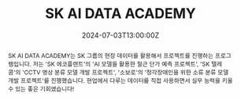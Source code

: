 ---
title: SK AI DATA ACADEMY

host: SK
host_url: https://connect.mysuni.com/suni-main/auth/login?contentUrl=/suni-community/community/COMMUNITY-1g/home?cineroomId=ne2-m7-c20&contentUrl=

summary: SK 그룹의 현장 데이터와 현업 프로젝트를 다루었습니다. 

abstract: SK AI DATA ACADEMY는 SK 그룹의 현장 데이터를 활용해서 프로젝트를 진행하는 프로그램입니다. 저는 'SK 에코플랜트'의 'AI 모델을 활용한 철근 단가 예측 프로젝트', 'SK 텔레콤'의 'CCTV 영상 분류 모델 개발 프로젝트', '소보로'의 '청각장애인을 위한 소류 분류 모델 개발 프로젝트'를 진행했습니다. 현업에서 다루는 데이터를 직접 사용하면서 실무 능력을 키울 수 있는 좋은 기회였습니다!

# Talk start and end times.
#   End time can optionally be hidden by prefixing the line with `#`.
date: '2024-07-03T13:00:00Z'
date_end: '2024-08-14T15:00:00Z'
all_day: false

# Schedule page publish date (NOT talk date).
publishDate: '2024-08-15T00:00:00Z'

authors:
  - admin

tags: []

# Is this a featured talk? (true/false)
featured: false

image:
  caption: 'Image credit: [**Unsplash**](https://unsplash.com/photos/bzdhc5b3Bxs)'
  focal_point: Right

#links:
#  - icon: twitter
#    icon_pack: fab
#    name: Follow
#    url: https://twitter.com/georgecushen
url_code: 'https://github.com/HaimLee-4869'


# Markdown Slides (optional).
#   Associate this talk with Markdown slides.
#   Simply enter your slide deck's filename without extension.
#   E.g. `slides = "example-slides"` references `content/slides/example-slides.md`.
#   Otherwise, set `slides = ""`.
slides: ""

# Projects (optional).
#   Associate this post with one or more of your projects.
#   Simply enter your project's folder or file name without extension.
#   E.g. `projects = ["internal-project"]` references `content/project/deep-learning/index.md`.
#   Otherwise, set `projects = []`.
projects:
  - example
---